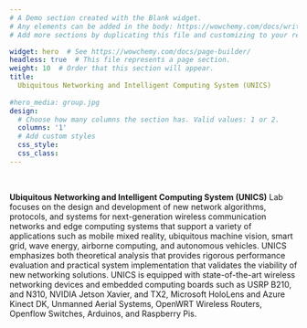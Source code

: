 ```yaml
---
# A Demo section created with the Blank widget.
# Any elements can be added in the body: https://wowchemy.com/docs/writing-markdown-latex/
# Add more sections by duplicating this file and customizing to your requirements.

widget: hero  # See https://wowchemy.com/docs/page-builder/
headless: true  # This file represents a page section.
weight: 10  # Order that this section will appear.
title: 
  Ubiquitous Networking and Intelligent Computing System (UNICS)
  
#hero_media: group.jpg
design:
  # Choose how many columns the section has. Valid values: 1 or 2.
  columns: '1'
  # Add custom styles
  css_style:
  css_class:
---
```


<br>

**Ubiquitous Networking and Intelligent Computing System (UNICS)** Lab focuses on the design and development of new network algorithms, protocols, and systems for next-generation wireless communication networks and edge computing systems that support a variety of applications such as mobile mixed reality, ubiquitous machine vision, smart grid, wave energy, airborne computing, and autonomous vehicles. UNICS emphasizes both theoretical analysis that provides rigorous performance evaluation and practical system implementation that validates the viability of new networking solutions. UNICS is equipped with state-of-the-art wireless networking devices and embedded computing boards such as USRP B210, and N310, NVIDIA Jetson Xavier, and TX2, Microsoft HoloLens and Azure Kinect DK, Unmanned Aerial Systems, OpenWRT Wireless Routers, Openflow Switches, Arduinos, and Raspberry Pis.